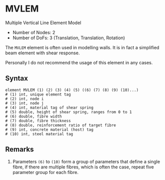 # MVLEM

Multiple Vertical Line Element Model

* Number of Nodes: 2
* Number of DoFs: 3 (Translation, Translation, Rotation)

The `MVLEM` element is often used in modelling walls. It is in fact a simplified beam element with shear response.

Personally I do not recommend the usage of this element in any cases.

## Syntax

```
element MVLEM (1) (2) (3) (4) (5) ((6) (7) (8) (9) (10)...)
# (1) int, unique element tag
# (2) int, node i
# (3) int, node j
# (4) int, material tag of shear spring
# (5) double, height of shear spring, ranges from 0 to 1
# (6) double, fibre width
# (7) double, fibre thickness
# (8) double, reinforcement ratio of target fibre
# (9) int, concrete material (host) tag
# (10) int, steel material tag
```

## Remarks

1. Parameters `(6)` to `(10)` form a group of parameters that define a single fibre, if there are multiple fibres, which
   is often the case, repeat five parameter group for each fibre.
